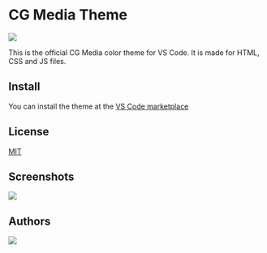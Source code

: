 
# CG Media Theme

<img src="https://colingrahm.com/themes/cgmedia-theme/screenshoots/github_socials.png" />

This is the official CG Media color theme for VS Code. It is made for HTML, CSS and JS files.

## Install

You can install the theme at the [VS Code marketplace](https://marketplace.visualstudio.com/items?itemName=CGWebDev2003.cg-media-theme)
## License

[MIT](https://choosealicense.com/licenses/mit/)


## Screenshots

<img src="https://colingrahm.com/themes/cgmedia-theme/screenshoots/screenshoot.png" />


## Authors

<a href="https://github.com/CGWebDev2003/cgmedia-theme/graphs/contributors">
  <img src="https://contrib.rocks/image?repo=CGWebDev2003/cgmedia-theme" />
</a>

